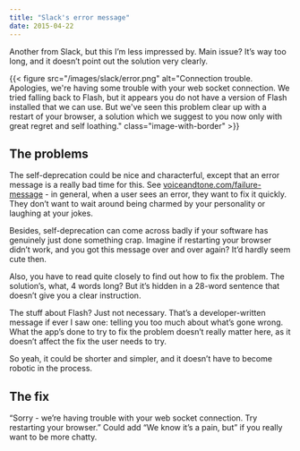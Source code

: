```yaml
---
title: "Slack's error message"
date: 2015-04-22
---
```


Another from Slack, but this I’m less impressed by. Main issue? It’s way too long, and it doesn’t point out the solution very clearly.

{{< figure src="/images/slack/error.png" alt="Connection trouble. Apologies, we're having some trouble with your web socket connection. We tried falling back to Flash, but it appears you do not have a version of Flash installed that we can use. But we've seen this problem clear up with a restart of your browser, a solution which we suggest to you now only with great regret and self loathing." class="image-with-border" >}}

## The problems

The self-deprecation could be nice and characterful, except that an error message is a really bad time for this. See [voiceandtone.com/failure-message](https://web.archive.org/web/20170606041859/http://voiceandtone.com/failure-message/) - in general, when a user sees an error, they want to fix it quickly. They don’t want to wait around being charmed by your personality or laughing at your jokes.

Besides, self-deprecation can come across badly if your software has genuinely just done something crap. Imagine if restarting your browser didn’t work, and you got this message over and over again? It’d hardly seem cute then.

Also, you have to read quite closely to find out how to fix the problem. The solution’s, what, 4 words long? But it’s hidden in a 28-word sentence that doesn’t give you a clear instruction.

The stuff about Flash? Just not necessary. That’s a developer-written message if ever I saw one: telling you too much about what’s gone wrong. What the app’s done to try to fix the problem doesn’t really matter here, as it doesn’t affect the fix the user needs to try. 

So yeah, it could be shorter and simpler, and it doesn’t have to become robotic in the process.

## The fix

“Sorry - we’re having trouble with your web socket connection. Try restarting your browser.” Could add “We know it’s a pain, but” if you really want to be more chatty.

<!-- https://uiwriting.tumblr.com/post/117090077219/another-from-slack-but-this-im-less-impressed -->

